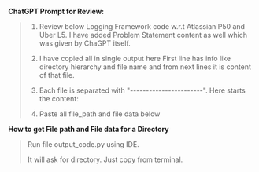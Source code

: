 **ChatGPT Prompt for Review:**

>1. Review below Logging Framework code w.r.t Atlassian P50 and Uber L5. I have added Problem Statement content as well which was given by ChaGPT itself.
>
>2. I have copied all in single output here First line has info like directory hierarchy and file name
and from next lines it is content of that file.
>
>3. Each file is separated with "-----------------------". Here starts the content:
>
>4. Paste all file_path and file data below

**How to get File path and File data for a Directory**

> Run file output_code.py using IDE.
> 
> It will ask for directory. Just copy from terminal.